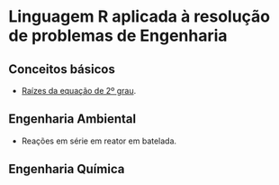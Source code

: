 # Linguagem R aplicada à resolução de problemas de Engenharia

## Conceitos básicos

- [Raízes da equação de 2º grau](https://github.com/lnrddev/rengenharia/blob/main/codigos/equacao2grau.md).

## Engenharia Ambiental

- Reações em série em reator em batelada.

## Engenharia Química


